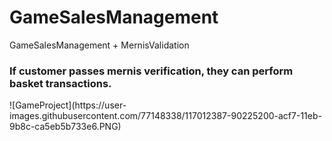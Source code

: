 # GameSalesManagement
GameSalesManagement + MernisValidation

<h3>If customer passes mernis verification, they can perform basket transactions.</h3>
![GameProject](https://user-images.githubusercontent.com/77148338/117012387-90225200-acf7-11eb-9b8c-ca5eb5b733e6.PNG)
